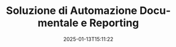 ---
############################# Static ############################
layout: "family"
date:  2025-01-13T15:11:22
draft: false

product: "Assembly"
product_tag: "assembly"

lang: it

############################# Head ############################
head_title: "API per Document Automation e Applicazioni Online di GroupDocs per .NET e Java"
head_description: "Ottieni una soluzione completa di automazione documentale e reporting per applicazioni .NET e Java. Genera tutti i documenti comuni da modelli e dati personalizzati."

############################# Header ############################
title: "Soluzione di Automazione Documentale e Reporting"
description:  |
  Crea report dettagliati utilizzando modelli e fonti di dati con le nostre app e API multipiattaforma.

  Genera report in formati come Word, Excel, Presentazioni e molti altri utilizzando modelli con markup flessibile.

  Popola grafici, codici a barre, tabelle e altri elementi con dati provenienti da fonti come JSON, XML, CSV, ecc.

############################# Supported Platforms ###############################
supported_platforms:
  enable: true
  head_title: "Scegli la tua piattaforma"
  title: "Indipendenza dalla piattaforma"
  description: "GroupDocs.Assembly è compatibile con i seguenti sistemi operativi e framework:"
  details_link_title: "Scopri di più"

  items:
    # items loop
    - title: ".NET"
      description: GroupDocs.Assembly .NET 
      color: "blue"
      tag: "net"
      link: "/assembly/net/"
      features_link: "https://docs.groupdocs.com/assembly/net/system-requirements/"
      features:
          # features loop
          - rows: "3"
            content: |
                    .NET Framework 2.0 or higher <br> Mono Framework 1.2 or higher
      
          # features loop
          - rows: "4"
            content: |
                    Windows Desktop <br> Windows Server <br> Microsoft Azure <br> Linux
      
          # features loop
          - rows: "3"
            content: |
                    Microsoft Visual Studio <br> Xamarin.Android <br> MonoDevelop
      
          # features loop
          - rows: "1"
            content: |
                    50+ file formats
      

    # items loop
    - title: "Java"
      description: GroupDocs.Assembly Java
      color: "red"
      tag: "java"
      link: "/assembly/java/"
      features_link: "https://docs.groupdocs.com/assembly/java/system-requirements/"
      features:
          # features loop
          - rows: "3"
            content: |
                    Java 7 (1.7) or higher
      
          # features loop
          - rows: "4"
            content: |
                    Windows Desktop <br> Windows Server <br> Linux <br> Mac OS
      
          # features loop
          - rows: "3"
            content: |
                   NetBeans <br> IntelliJ IDEA <br> Eclipse 
      
          # features loop
          - rows: "1"
            content: |
                    50+ file formats

    # items loop
    - title: "Node.js"
      description: GroupDocs.Assembly "Node.js
      color: "green"
      tag: "nodejs-java"
      link: "/assembly/nodejs-java/"
      features_link: "https://docs.groupdocs.com/assembly/nodejs-java/system-requirements/"
      features:
          # features loop
          - rows: "3"
            content: |
                    Node.js 16+ and J2SE 8.0 (1.8)+
      
          # features loop
          - rows: "4"
            content: |
                    Windows <br> Linux <br> Mac OS
      
          # features loop
          - rows: "3"
            content: |
                    Atom <br> Visual Studio Code <br> Qualsiasi altro editor di testo
      
          # features loop
          - rows: "1"
            content: |
                    50+ file formats


############################# Features ###############################
features:
  enable: true
  title: "Caratteristiche principali di GroupDocs.Assembly"
  description: "Questa soluzione ti aiuta a creare report in formati documentali popolari, automaticamente riempiti con i tuoi dati aziendali. Automatizza i tuoi compiti di generazione documentale."

  items:
    # items loop
    - icon: "additional"
      title: "Popola i modelli con i dati"
      content: "Compila report utilizzando dati provenienti da fonti supportate."

    # items loop
    - icon: "manipulate"
      title: "Markup flessibile"
      content: "Aggiungi dati ai documenti in modo personalizzabile."

    # items loop
    - icon: "structure"
      title: "Caratteristiche documentali native"
      content: "Visualizza i dati utilizzando tabelle, grafici e codici a barre."

    # items loop
    - icon: "merge"
      title: "Tutti i formati popolari"
      content: "Supporta tutti i formati documentali comunemente utilizzati."

############################# Code samples ############################
code_samples:
  enable: true
  title: "Genera report ben personalizzati"
  description: "GroupDocs.Assembly esempi di codice"
  items:
    # code sample loop
    - title: "Utilizzo di Codici a Barre Generati"
      content: |
       GroupDocs.Assembly consente il markup dei codici a barre nei modelli di report. Durante la creazione di un report, un codice a barre viene generato in base al markup e ai dati forniti. Specifica il percorso del modello contenente il testo, gli oggetti dati e il markup. Specifica anche la fonte dei dati per riempire il codice a barre con il contenuto.
      samples:
        - language: "C#"
          color: "blue"
          content: |
            ```csharp {style=abap}   
            // Crea un'istanza della classe DocumentAssembler
            DocumentAssembler assembler = new DocumentAssembler();

            //Specifica il percorso del modello
            var tmp_path = "barcode_template.docx";

            //Specifica il percorso per il documento di risultato
            var res_path = "result.docx";

            //Crea un'istanza della fonte dati
            var data = new DataSourceInfo(DataLayer.GetCustomerData(), "customer");

            //Chiama AssembleDocument per generare il report
            assembler.AssembleDocument(tmp_path, res_path, data);

            ```
        - language: "Java"
          color: "red"
          content: |
            ```java {style=abap}   
            // Crea un'istanza della classe DocumentAssembler
            DocumentAssembler assembler = new DocumentAssembler();
            
            //Specifica il percorso del modello
            String tmp_path = "barcode_template.docx";

            //Specifica il percorso per il documento di risultato
            String res_path = "result.docx";

            //Crea un'istanza della fonte dati
            DataSourceInfo data = new DataSourceInfo(new DataStorage(), null);

            // Chiama AssembleDocument per generare il report
            assembler.assembleDocument(tmp_path, res_path, data);

            ```
        - language: "TypeScript"
          color: "green"
          content: |
            ```javascript {style=abap}   
            const assemblyLib = require('@groupdocs/groupdocs.assembly');

            // Crea un'istanza della classe DocumentAssembler
            const assembler = new assemblyLib.DocumentAssembler();
            
            //Specifica il percorso del modello
            const tmp_path = "barcode_template.docx";

            //Specifica il percorso per il documento di risultato
            const res_path = "result.docx";

            //Crea un'istanza della fonte dati
            const data = new assemblyLib.DataSourceInfo(new assemblyLib.DataStorage(), null);

            // Chiama AssembleDocument per generare il report
            assembler.assembleDocument(tmp_path, res_path, data);

            ```


############################# Supported Formats ###############################
formats:
  enable: true
  title: "Supporta più di 50 formati di file"
  description: "GroupDocs.Assembly lavora praticamente con tutti i formati di file popolari"

############################# Metrics ###############################
metrics:
  enable: true
  title: "Statistiche del nostro prodotto"
  description: "Esplora le metriche del prodotto per ottenere informazioni sui nostri progressi, impatti e crescita."

  items:
    # items loop
    - number: "50+"
      title: "Formati Supportati"
      content: "Supportiamo oltre 50 dei formati documentali più utilizzati."

    # items loop
    - number: "650k"
      title: "Download NuGet"
      content: "GroupDocs.Assembly per .NET è una libreria popolare con oltre 650.000 download su NuGet."

    # items loop
    - number: "18k"
      title: "Download Maven"
      content: "Gli sviluppatori Java hanno scaricato GroupDocs.Assembly su Maven oltre 18.000 volte."

    # items loop
    - number: "150+"
      title: "Clienti Soddisfatti"
      content: "I nostri prodotti sono affidati da sviluppatori individuali e da aziende leader in tutto il mondo per creare soluzioni innovative."


############################# Customers ###############################
customers:
  enable: true
  title: "I Nostri Clienti Soddisfatti"
  description: "Le librerie di GroupDocs sono utilizzate da alcuni dei marchi più rinomati e rispettati a livello globale."

  items:
    # items loop
    - title: "BenQ Corporation"
      logo: "benq"
      
    # items loop
    - title: "Nasdaq Stock Market"
      logo: "nasdaq"
      
    # items loop
    - title: "AT&T Inc."
      logo: "att"
      
    # items loop
    - title: "Customer logo AstraZeneca"
      logo: "astrazeneca"
      
    # items loop
    - title: "Central Bank of Argentina"
      logo: "argentinacentralbank"
      
    # items loop
    - title: "Roche Holding AG"
      logo: "roche"
      
    # items loop
    - title: "Capita"
      logo: "capita"
      
    # items loop
    - title: "Axa S.A."
      logo: "axa"
      
    # items loop
    - title: "Instructure Inc."
      logo: "instructure"
      
    # items loop
    - title: "Wipro"
      logo: "wipro"


############################# Actions ###############################
actions:
  enable: true
  title: "Pronto per Cominciare?"
  description: "Testa le funzionalità di GroupDocs.Assembly gratuitamente sulla tua piattaforma."

  items:
    # items loop
    - title: ".NET"
      color: "blue"
      link: "/assembly/net/"

    # items loop
    - title: "Java"
      color: "red"
      link: "/assembly/java/"

    # items loop
    - title: "Node.js via Java"
      color: "green"
      link: "/assembly/nodejs-java/"

############################# FAQ ###############################
faq:
  enable: true
  title: "Domande Frequenti"
  description: "Esplora le nostre Domande Frequenti."

  items:
    # items loop
    - question: "Richiede GroupDocs.Assembly librerie esterne per la composizione dei documenti?"
      answer: "No, GroupDocs.Assembly funziona in modo indipendente e non richiede librerie di terzi come Adobe Acrobat o Microsoft Office."

    # items loop
    - question: "Posso testare le funzionalità di GroupDocs.Assembly prima di acquistare?"
      answer: "Sì, puoi! GroupDocs.Assembly offre una prova gratuita. Installala ed esplora le sue funzionalità. La versione di prova aggiunge 'badge di prova' ai tuoi documenti e elabora solo le prime 3 pagine. Per l'esperienza completa, ottieni una licenza temporanea gratuita di 30 giorni per accedere a tutte le funzionalità. Maggiori dettagli sono disponibili sotto [licenza temporanea](https://purchase.groupdocs.com/temporary-license/)."

    # items loop
    - question: "Quali tipi di licenze sono disponibili?"
      answer: "Cerchi una licenza GroupDocs.Assembly? Offriamo diverse opzioni per soddisfare le tue esigenze. Scegli in base alle dimensioni del tuo team, posizione di distribuzione (ufficio singolo o remoto) e se desideri condividere l'SDK/API con i clienti per la distribuzione. In alternativa, scegli una licenza di utilizzo mensile con piani tariffari basati sull'uso: paga solo per ciò che utilizzi. Scopri l'opzione migliore per te nella sezione [prezzi](https://purchase.groupdocs.com/pricing/assembly/net/)."

############################# Cloud Links ###############################
cloud_links:
  enable: true
  title: "API Low-Code di GroupDocs.Assembly"
  description: "Genera documenti utilizzando la tua applicazione attraverso la nostra API REST basata su cloud."
  
  items:
    # items loop
    - title: "GroupDocs.Assembly Cloud for cURL"
      content: "Utilizza l'API RESTful cURL per aggiungere dati a Word, Excel, PowerPoint e a molti altri modelli."
      icon: "groupdocs_assembly-for-curl"
      link: "https://products.groupdocs.cloud/assembly/curl"

    # items loop
    - title: "GroupDocs.Assembly Cloud for .NET"
      content: "Migliora le tue applicazioni .NET generando report attraverso il Cloud SDK. Visualizza i dati aziendali nel tuo formato personalizzato."
      icon: "groupdocs_assembly-for-net"
      link: "https://products.groupdocs.cloud/assembly/net"

    # items loop
    - title: "GroupDocs.Assembly Cloud for Java"
      content: "Il SDK di GroupDocs.Assembly offre diverse opzioni per le applicazioni Java per generare vari tipi di documenti."
      icon: "groupdocs_assembly-for-java"
      link: "https://products.groupdocs.cloud/assembly/java"

############################# App links ###############################
app_links:
  enable: true
  title: "Web Apps di GroupDocs.Assembly"
  description: "GroupDocs.Assembly offre un'applicazione web gratuita per generare documenti. Puoi elaborare più di 50 formati di file popolari direttamente nel tuo browser, GRATIS."

  items:
    # items loop
    - title: "GroupDocs.Assembly Total"
      content: "Genera report in Excel, Word, PowerPoint e in molti altri tipi di file direttamente dal tuo browser web."
      icon: "groupdocs_watermark-app"
      link: "https://products.groupdocs.app/assembly/total"

    # items loop
    - title: "GroupDocs.Assembly Word"
      content: "Crea documenti Microsoft Word da modelli e fonti di dati."
      icon: "groupdocs_words-app"
      link: "https://products.groupdocs.app/assembly/docx"

    # items loop
    - title: "GroupDocs.Assembly Excel"
      content: "Carica un modello e una fonte di dati per generare report Excel gratuitamente."
      icon: "groupdocs_pdf-app"
      link: "https://products.groupdocs.app/assembly/xlsx"


      


---